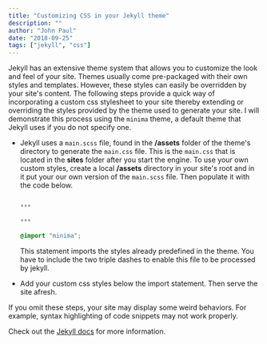 ```yaml
---
title: "Customizing CSS in your Jekyll theme"
description: ""
author: "John Paul"
date: "2018-09-25"
tags: ["jekyll", "css"]
---
```


Jekyll has an extensive theme system that allows you to customize the look and feel
of your site. Themes usually come pre-packaged with their own styles and templates.
However, these styles can easily be overridden by your site's content. The
following steps provide a quick way of incorporating a custom css stylesheet to
your site thereby extending or overriding the styles provided by the theme used
to generate your site. I will demonstrate this process using the `minima`
theme, a default theme that Jekyll uses if you do not specify one.

- Jekyll uses a `main.scss` file, found in the **/assets** folder of the
  theme's directory to generate the `main.css` file. This is the `main.css` that
  is located in the **sites** folder after you start the engine. To use your own custom styles, create a local **/assets** directory in your site's root and in
  it put your our own version of the `main.scss` file. Then populate it with
  the code below.

  ```css

  ***

  ***

  @import "minima";
  ```

  This statement imports the styles already predefined in the theme.
  You have to include the two triple dashes to enable this file to be
  processed by jekyll.

- Add your custom css styles below the import statement. Then serve the
  site afresh.

If you omit these steps, your site may display some weird behaviors. For
example, syntax highlighting of code snippets may not work properly.

Check out the [Jekyll docs][jekyll-docs] for more information.

[jekyll-docs]: https://jekyllrb.com/docs/themes
